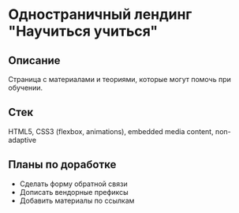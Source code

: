 Одностраничный лендинг "Научиться учиться"
===

Описание
---
Страница с материалами и теориями, которые могут помочь при обучении.

Стек
---
HTML5, CSS3 (flexbox, animations), embedded media content, non-adaptive

Планы по доработке
---
* Сделать форму обратной связи
* Дописать вендорные префиксы
* Добавить материалы по ссылкам
